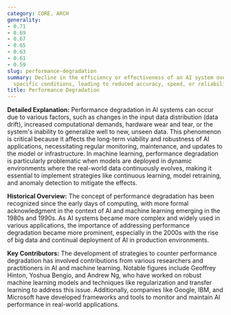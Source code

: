 ```yaml
---
category: CORE, ARCH
generality:
- 0.71
- 0.69
- 0.67
- 0.65
- 0.63
- 0.61
- 0.59
slug: performance-degradation
summary: Decline in the efficiency or effectiveness of an AI system over time or under
  specific conditions, leading to reduced accuracy, speed, or reliability.
title: Performance Degradation
---
```


**Detailed Explanation:** Performance degradation in AI systems can occur due to various factors, such as changes in the input data distribution (data drift), increased computational demands, hardware wear and tear, or the system's inability to generalize well to new, unseen data. This phenomenon is critical because it affects the long-term viability and robustness of AI applications, necessitating regular monitoring, maintenance, and updates to the model or infrastructure. In machine learning, performance degradation is particularly problematic when models are deployed in dynamic environments where the real-world data continuously evolves, making it essential to implement strategies like continuous learning, model retraining, and anomaly detection to mitigate the effects.

**Historical Overview:** The concept of performance degradation has been recognized since the early days of computing, with more formal acknowledgment in the context of AI and machine learning emerging in the 1980s and 1990s. As AI systems became more complex and widely used in various applications, the importance of addressing performance degradation became more prominent, especially in the 2000s with the rise of big data and continual deployment of AI in production environments.

**Key Contributors:** The development of strategies to counter performance degradation has involved contributions from various researchers and practitioners in AI and machine learning. Notable figures include Geoffrey Hinton, Yoshua Bengio, and Andrew Ng, who have worked on robust machine learning models and techniques like regularization and transfer learning to address this issue. Additionally, companies like Google, IBM, and Microsoft have developed frameworks and tools to monitor and maintain AI performance in real-world applications.